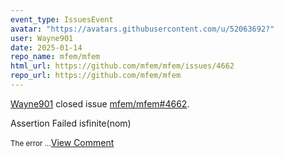 ```yaml
---
event_type: IssuesEvent
avatar: "https://avatars.githubusercontent.com/u/52063692?"
user: Wayne901
date: 2025-01-14
repo_name: mfem/mfem
html_url: https://github.com/mfem/mfem/issues/4662
repo_url: https://github.com/mfem/mfem
---
```


<a href='https://github.com/Wayne901' target='_blank'>Wayne901</a> closed issue <a href='https://github.com/mfem/mfem/issues/4662' target='_blank'>mfem/mfem#4662</a>.

<p>Assertion Failed isfinite(nom) </p><small>The error...</small><a href='https://github.com/mfem/mfem/issues/4662' target='_blank'>View Comment</a>